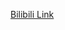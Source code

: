 [Bilibili Link](https://www.bilibili.com/video/BV1SBP3enESm?spm_id_from=333.788.videopod.sections&__readwiseLocation=&vd_source=c801aa3fac0e6e97b0df71f74a8b25bd)